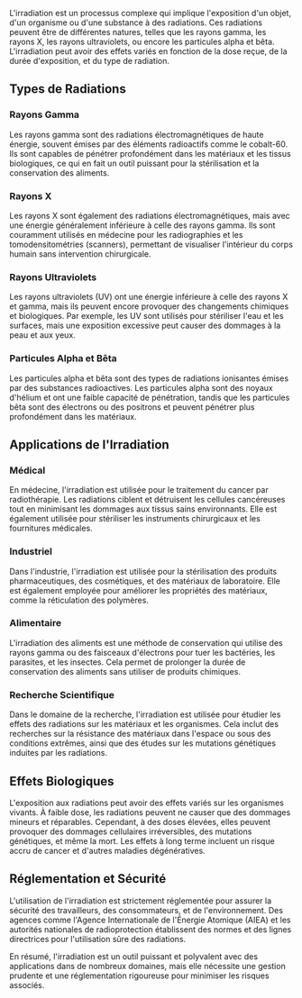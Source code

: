 L'irradiation est un processus complexe qui implique l'exposition d'un objet, d'un organisme ou d'une substance à des radiations. Ces radiations peuvent être de différentes natures, telles que les rayons gamma, les rayons X, les rayons ultraviolets, ou encore les particules alpha et bêta. L'irradiation peut avoir des effets variés en fonction de la dose reçue, de la durée d'exposition, et du type de radiation.

## Types de Radiations

### Rayons Gamma
Les rayons gamma sont des radiations électromagnétiques de haute énergie, souvent émises par des éléments radioactifs comme le cobalt-60. Ils sont capables de pénétrer profondément dans les matériaux et les tissus biologiques, ce qui en fait un outil puissant pour la stérilisation et la conservation des aliments.

### Rayons X
Les rayons X sont également des radiations électromagnétiques, mais avec une énergie généralement inférieure à celle des rayons gamma. Ils sont couramment utilisés en médecine pour les radiographies et les tomodensitométries (scanners), permettant de visualiser l'intérieur du corps humain sans intervention chirurgicale.

### Rayons Ultraviolets
Les rayons ultraviolets (UV) ont une énergie inférieure à celle des rayons X et gamma, mais ils peuvent encore provoquer des changements chimiques et biologiques. Par exemple, les UV sont utilisés pour stériliser l'eau et les surfaces, mais une exposition excessive peut causer des dommages à la peau et aux yeux.

### Particules Alpha et Bêta
Les particules alpha et bêta sont des types de radiations ionisantes émises par des substances radioactives. Les particules alpha sont des noyaux d'hélium et ont une faible capacité de pénétration, tandis que les particules bêta sont des électrons ou des positrons et peuvent pénétrer plus profondément dans les matériaux.

## Applications de l'Irradiation

### Médical
En médecine, l'irradiation est utilisée pour le traitement du cancer par radiothérapie. Les radiations ciblent et détruisent les cellules cancéreuses tout en minimisant les dommages aux tissus sains environnants. Elle est également utilisée pour stériliser les instruments chirurgicaux et les fournitures médicales.

### Industriel
Dans l'industrie, l'irradiation est utilisée pour la stérilisation des produits pharmaceutiques, des cosmétiques, et des matériaux de laboratoire. Elle est également employée pour améliorer les propriétés des matériaux, comme la réticulation des polymères.

### Alimentaire
L'irradiation des aliments est une méthode de conservation qui utilise des rayons gamma ou des faisceaux d'électrons pour tuer les bactéries, les parasites, et les insectes. Cela permet de prolonger la durée de conservation des aliments sans utiliser de produits chimiques.

### Recherche Scientifique
Dans le domaine de la recherche, l'irradiation est utilisée pour étudier les effets des radiations sur les matériaux et les organismes. Cela inclut des recherches sur la résistance des matériaux dans l'espace ou sous des conditions extrêmes, ainsi que des études sur les mutations génétiques induites par les radiations.

## Effets Biologiques

L'exposition aux radiations peut avoir des effets variés sur les organismes vivants. À faible dose, les radiations peuvent ne causer que des dommages mineurs et réparables. Cependant, à des doses élevées, elles peuvent provoquer des dommages cellulaires irréversibles, des mutations génétiques, et même la mort. Les effets à long terme incluent un risque accru de cancer et d'autres maladies dégénératives.

## Réglementation et Sécurité

L'utilisation de l'irradiation est strictement réglementée pour assurer la sécurité des travailleurs, des consommateurs, et de l'environnement. Des agences comme l'Agence Internationale de l'Énergie Atomique (AIEA) et les autorités nationales de radioprotection établissent des normes et des lignes directrices pour l'utilisation sûre des radiations.

En résumé, l'irradiation est un outil puissant et polyvalent avec des applications dans de nombreux domaines, mais elle nécessite une gestion prudente et une réglementation rigoureuse pour minimiser les risques associés.